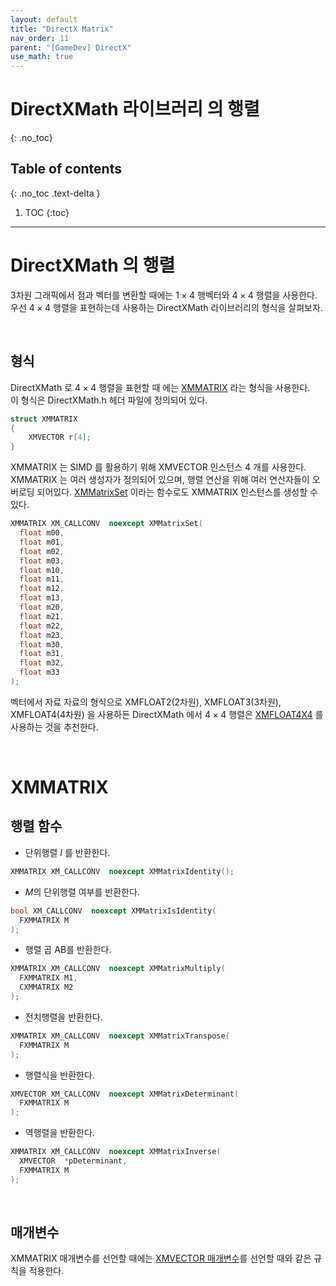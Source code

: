```yaml
---
layout: default
title: "DirectX Matrix"
nav_order: 11
parent: "[GameDev] DirectX"
use_math: true
---
```


# DirectXMath 라이브러리 의 행렬
{: .no_toc}

## Table of contents
{: .no_toc .text-delta }

1. TOC
{:toc}

---

# DirectXMath 의 행렬

3차원 그래픽에서 점과 벡터를 변환할 때에는 $1 \times 4$ 행벡터와 $4 \times 4$ 행렬을 사용한다.<br/>
우선 $4 \times 4$ 행렬을 표현하는데 사용하는 DirectXMath 라이브러리의 형식을 살펴보자.

&nbsp;<br/>

## 형식

DirectXMath 로 $4 \times 4$ 행렬을 표현할 때 에는 [XMMATRIX](https://docs.microsoft.com/ko-kr/windows/win32/dxmath/xmmatrix-ctor) 라는 형식을 사용한다.<br/>
이 형식은 DirectXMath.h 헤더 파일에 정의되어 있다.<br/>

```cpp
struct XMMATRIX
{
    XMVECTOR r[4];
}
```

XMMATRIX 는 SIMD 를 활용하기 위해 XMVECTOR 인스턴스 4 개를 사용한다.<br/>
XMMATRIX 는 여러 생성자가 정의되어 있으며, 행렬 연산을 위해 여러 연산자들이 오버로딩 되어있다.
[XMMatrixSet](https://docs.microsoft.com/en-us/windows/win32/api/directxmath/nf-directxmath-xmmatrixset) 이라는 함수로도 XMMATRIX 인스턴스를 생성할 수 있다.

```cpp
XMMATRIX XM_CALLCONV  noexcept XMMatrixSet(
  float m00,
  float m01,
  float m02,
  float m03,
  float m10,
  float m11,
  float m12,
  float m13,
  float m20,
  float m21,
  float m22,
  float m23,
  float m30,
  float m31,
  float m32,
  float m33
);
```

벡터에서 자료 자료의 형식으로 XMFLOAT2(2차원), XMFLOAT3(3차원), XMFLOAT4(4차원) 을 사용하든 DirectXMath 에서 $4 \times 4$ 행렬은 [XMFLOAT4X4](https://docs.microsoft.com/en-us/windows/win32/api/directxmath/ns-directxmath-xmfloat4x4) 를 사용하는 것을 추천한다.

&nbsp;<br/>

# XMMATRIX

## 행렬 함수

* 단위행렬 $I$ 를 반환한다.

```cpp
XMMATRIX XM_CALLCONV  noexcept XMMatrixIdentity();
```

* $M$의 단위행렬 여부를 반환한다.

```cpp
bool XM_CALLCONV  noexcept XMMatrixIsIdentity(
  FXMMATRIX M
);
```

* 행렬 곱 AB를 반환한다.

```cpp
XMMATRIX XM_CALLCONV  noexcept XMMatrixMultiply(
  FXMMATRIX M1,
  CXMMATRIX M2
);
```

* 전치행렬을 반환한다.

```cpp
XMMATRIX XM_CALLCONV  noexcept XMMatrixTranspose(
  FXMMATRIX M
);
```

* 행렬식을 반환한다.

```cpp
XMVECTOR XM_CALLCONV  noexcept XMMatrixDeterminant(
  FXMMATRIX M
);
```

* 역행렬을 반환한다.

```cpp
XMMATRIX XM_CALLCONV  noexcept XMMatrixInverse(
  XMVECTOR  *pDeterminant,
  FXMMATRIX M
);
```

&nbsp;<br/>

## 매개변수

XMMATRIX 매개변수를 선언할 때에는 [XMVECTOR 매개변수](/docs/DirectX/DXVector.html#파라메타-전달)를 선언할 때와 같은 규칙을 적용한다.